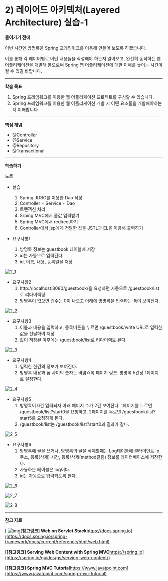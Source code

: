 # 2) 레이어드 아키텍처(Layered Architecture) 실습-1

**들어가기 전에**

이번 시간엔 방명록을 Spring 프레임워크를 이용해 만들어 보도록 하겠습니다.

이를 통해 각 레이어별로 어떤 내용들을 작성해야 하는지 알아보고, 완전히 동작하는 웹 어플리케이션을 개발해 봄으로써 Spring 웹 어플리케이션에 대한 이해를 높이는 시간이 될 수 있길 바랍니다.

 

 

------

**학습 목표**

1. Spring 프레임워크를 이용한 웹 어플리케이션 프로젝트를 구성할 수 있습니다.
2. Spring 프레임워크를 이용한 웹 어플리케이션 개발 시 어떤 요소들을 개발해야하는지 이해합니다.

 



------

**핵심 개념**

- @Controller
- @Service
- @Repository
- @Transactional

 

 

------

**학습하기**

**노트**

- 실습
  1. Spring JDBC를 이용한 Dao 작성
  2. Controller + Service + Dao
  3. 트랜잭션 처리
  4. Srping MVC에서 폼값 입력받기
  5. Spring MVC에서 redirect하기
  6. Controller에서 jsp에게 전달한 값을 JSTL과 EL을 이용해 출력하기

- 요구사항1
  1. 방명록 정보는 guestbook 테이블에 저장
  2. id는 자동으로 입력된다.
  3. id, 이름, 내용, 등록일을 저장

![2_1](https://github.com/namdh9011/web-boostcourse/blob/master/theory/3_%EC%9B%B9_%EC%95%B1_%EA%B0%9C%EB%B0%9C_%EC%98%88%EC%95%BD%EC%84%9C%EB%B9%84%EC%8A%A41/10_%EB%A0%88%EC%9D%B4%EC%96%B4%EB%93%9C_%EC%95%84%ED%82%A4%ED%85%8D%EC%B2%98_Layered_Architecture_BE/image/2_1.PNG)

- 요구사항2
  1. http://localhost:8080/guestbook/을 요청하면 자동으로 /guestbook/list로 리다이렉팅
  2. 방명록이 없으면 건수는 0이 나오고 아래에 방명록을 입력하는 폼이 보여진다.

![2_2](https://github.com/namdh9011/web-boostcourse/blob/master/theory/3_%EC%9B%B9_%EC%95%B1_%EA%B0%9C%EB%B0%9C_%EC%98%88%EC%95%BD%EC%84%9C%EB%B9%84%EC%8A%A41/10_%EB%A0%88%EC%9D%B4%EC%96%B4%EB%93%9C_%EC%95%84%ED%82%A4%ED%85%8D%EC%B2%98_Layered_Architecture_BE/image/2_2.PNG)

- 요구사항3
  1. 이름과 내용을 입력하고, 등록버튼을 누르면 /guestbook/write URL로 입력한 값을 전달하여 저장
  2. 값이 저장된 이후에는 /guestbook/list로 리다이렉트 된다.

![2_3](https://github.com/namdh9011/web-boostcourse/blob/master/theory/3_%EC%9B%B9_%EC%95%B1_%EA%B0%9C%EB%B0%9C_%EC%98%88%EC%95%BD%EC%84%9C%EB%B9%84%EC%8A%A41/10_%EB%A0%88%EC%9D%B4%EC%96%B4%EB%93%9C_%EC%95%84%ED%82%A4%ED%85%8D%EC%B2%98_Layered_Architecture_BE/image/2_3.PNG)

- 요구사항4
  1. 입력한 한건의 정보가 보여진다.
  2. 방명록 내용과 폼 사이의 숫자는 바염ㅇ록 페이지 링크. 방명록 5건당 1페이지로 설정한다.

![2_4](https://github.com/namdh9011/web-boostcourse/blob/master/theory/3_%EC%9B%B9_%EC%95%B1_%EA%B0%9C%EB%B0%9C_%EC%98%88%EC%95%BD%EC%84%9C%EB%B9%84%EC%8A%A41/10_%EB%A0%88%EC%9D%B4%EC%96%B4%EB%93%9C_%EC%95%84%ED%82%A4%ED%85%8D%EC%B2%98_Layered_Architecture_BE/image/2_4.PNG)

- 요구사항5
  1.  방명록이 6건 입력되자 아래 페이지 수가 2건 보여진다. 1페이지를 누르면 /guestbook/list?start0을 요청하고, 2페이지를 누르면 /guestbook/list?start5를 요청하게 된다.
  2. /guestbook/list는 /guestbook/list?start0과 결과가 같다.

![2_5](https://github.com/namdh9011/web-boostcourse/blob/master/theory/3_%EC%9B%B9_%EC%95%B1_%EA%B0%9C%EB%B0%9C_%EC%98%88%EC%95%BD%EC%84%9C%EB%B9%84%EC%8A%A41/10_%EB%A0%88%EC%9D%B4%EC%96%B4%EB%93%9C_%EC%95%84%ED%82%A4%ED%85%8D%EC%B2%98_Layered_Architecture_BE/image/2_5.PNG)

- 요구사항6
  1. 방명록에 글을 쓰거나, 방명록의 글을 삭제할때는 Log테이블에 클라이언트 ip주소, 등록(삭제) 시간, 등록/삭제(method칼럼) 정보를 데이터베이스에 저장한다.
  2. 사용하는 테이블은 log이다.
  3. id는 자동으로 입력되도록 한다.

![2_6](https://github.com/namdh9011/web-boostcourse/blob/master/theory/3_%EC%9B%B9_%EC%95%B1_%EA%B0%9C%EB%B0%9C_%EC%98%88%EC%95%BD%EC%84%9C%EB%B9%84%EC%8A%A41/10_%EB%A0%88%EC%9D%B4%EC%96%B4%EB%93%9C_%EC%95%84%ED%82%A4%ED%85%8D%EC%B2%98_Layered_Architecture_BE/image/2_6.PNG)

![2_7](https://github.com/namdh9011/web-boostcourse/blob/master/theory/3_%EC%9B%B9_%EC%95%B1_%EA%B0%9C%EB%B0%9C_%EC%98%88%EC%95%BD%EC%84%9C%EB%B9%84%EC%8A%A41/10_%EB%A0%88%EC%9D%B4%EC%96%B4%EB%93%9C_%EC%95%84%ED%82%A4%ED%85%8D%EC%B2%98_Layered_Architecture_BE/image/2_7.PNG)

![2_8](https://github.com/namdh9011/web-boostcourse/blob/master/theory/3_%EC%9B%B9_%EC%95%B1_%EA%B0%9C%EB%B0%9C_%EC%98%88%EC%95%BD%EC%84%9C%EB%B9%84%EC%8A%A41/10_%EB%A0%88%EC%9D%B4%EC%96%B4%EB%93%9C_%EC%95%84%ED%82%A4%ED%85%8D%EC%B2%98_Layered_Architecture_BE/image/2_8.png)

------

**참고 자료**

[ ![img](https://cphinf.pstatic.net/mooc/20201028_285/1603872065973cGqmr_PNG/OAQaJEYMAbsYYHWJdszv.png?type=ffn199_148)**[참고링크\] Web on Servlet Stack**https://docs.spring.io](https://docs.spring.io/spring-framework/docs/current/reference/html/web.html)

[**[참고링크\] Serving Web Content with Spring MVC**https://spring.io](https://spring.io/guides/gs/serving-web-content/)

[**[참고링크\] Spring MVC Tutorial**https://www.javatpoint.com](https://www.javatpoint.com/spring-mvc-tutorial)